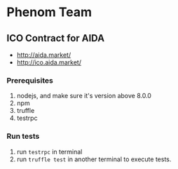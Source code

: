 # Phenom Team

## ICO Contract for AIDA

* http://aida.market/
* http://ico.aida.market/

### Prerequisites
1. nodejs, and make sure it's version above 8.0.0
2. npm
3. truffle
4. testrpc

### Run tests
1. run `testrpc` in terminal
2. run `truffle test` in another terminal to execute tests.
